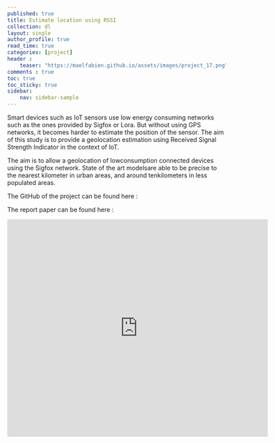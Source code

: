 ```yaml
---
published: true
title: Estimate location using RSSI
collection: dl
layout: single
author_profile: true
read_time: true
categories: [project]
header :
    teaser: "https://maelfabien.github.io/assets/images/project_17.png"
comments : true
toc: true
toc_sticky: true
sidebar:
    nav: sidebar-sample
---
```


Smart devices such as IoT sensors use low energy consuming networks such as the ones provided by Sigfox or Lora. But without using GPS networks, it becomes harder to estimate the position of the sensor. The aim of this study is to provide a geolocation estimation using Received Signal Strength Indicator in the context of IoT. 

The aim is to allow a geolocation of lowconsumption connected devices using the Sigfox network. State of the art modelsare able to be precise to the nearest kilometer in urban areas, and around tenkilometers in less populated areas.

The GitHub of the project can be found here :

<div class="github-card" data-github="maelfabien/Received-Signal-Strength-Geo-Location" data-width="100%" data-height="" data-theme="default"></div>
<script src="//cdn.jsdelivr.net/github-cards/latest/widget.js"></script>

The report paper can be found here :

<embed src="https://maelfabien.github.io/assets/images/RSSI.pdf" type="application/pdf" width="600px" height="500px" />

